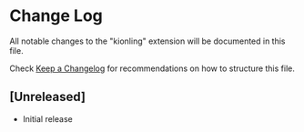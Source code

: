 # Change Log

All notable changes to the "kionling" extension will be documented in this file.

Check [Keep a Changelog](http://keepachangelog.com/) for recommendations on how to structure this file.

## [Unreleased]

- Initial release
